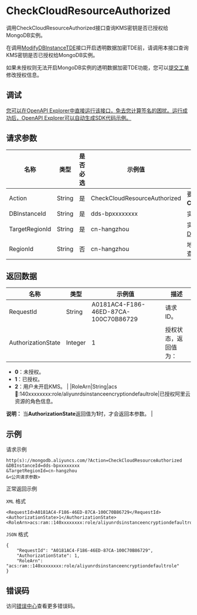 # CheckCloudResourceAuthorized

调用CheckCloudResourceAuthorized接口查询KMS密钥是否已授权给MongoDB实例。

在调用[ModifyDBInstanceTDE](~~131267~~)接口开启透明数据加密TDE前，请调用本接口查询KMS密钥是否已授权给MongoDB实例。

如果未授权则无法开启MongoDB实例的透明数据加密TDE功能，您可以[提交工单](https://workorder-intl.console.aliyun.com/console.htm#/ticket/createIndex)修改授权信息。

## 调试

[您可以在OpenAPI Explorer中直接运行该接口，免去您计算签名的困扰。运行成功后，OpenAPI Explorer可以自动生成SDK代码示例。](https://api.aliyun.com/#product=Dds&api=CheckCloudResourceAuthorized&type=RPC&version=2015-12-01)

## 请求参数

|名称|类型|是否必选|示例值|描述|
|--|--|----|---|--|
|Action|String|是|CheckCloudResourceAuthorized|要执行的操作，取值：**CheckCloudResourceAuthorized**。 |
|DBInstanceId|String|是|dds-bpxxxxxxxx|实例ID。 |
|TargetRegionId|String|是|cn-hangzhou|实例所属地域，您可以调用[DescribeDBInstanceAttribute](~~62010~~)查询。 |
|RegionId|String|否|cn-hangzhou|地域ID，您可以调用[DescribeRegions](~~61933~~)查询。 |

## 返回数据

|名称|类型|示例值|描述|
|--|--|---|--|
|RequestId|String|A0181AC4-F186-46ED-87CA-100C70B86729|请求ID。 |
|AuthorizationState|Integer|1|授权状态，返回值为：

 -   **0**：未授权。
-   **1**：已授权。
-   **2**：用户未开启KMS。 |
|RoleArn|String|acs:ram::140xxxxxxxx:role/aliyunrdsinstanceencryptiondefaultrole|已授权阿里云资源的角色信息。

 **说明：** 当**AuthorizationState**返回值为**1**时，才会返回本参数。 |

## 示例

请求示例

```
http(s)://mongodb.aliyuncs.com/?Action=CheckCloudResourceAuthorized
&DBInstanceId=dds-bpxxxxxxxx
&TargetRegionId=cn-hangzhou
&<公共请求参数>
```

正常返回示例

`XML` 格式

```
<RequestId>A0181AC4-F186-46ED-87CA-100C70B86729</RequestId>
<AuthorizationState>1</AuthorizationState>
<RoleArn>acs:ram::140xxxxxxxx:role/aliyunrdsinstanceencryptiondefaultrole</RoleArn>
```

`JSON` 格式

```
{
	"RequestId": "A0181AC4-F186-46ED-87CA-100C70B86729",
	"AuthorizationState": 1,
	"RoleArn": "acs:ram::140xxxxxxxx:role/aliyunrdsinstanceencryptiondefaultrole"
}
```

## 错误码

访问[错误中心](https://error-center.aliyun.com/status/product/Dds)查看更多错误码。


